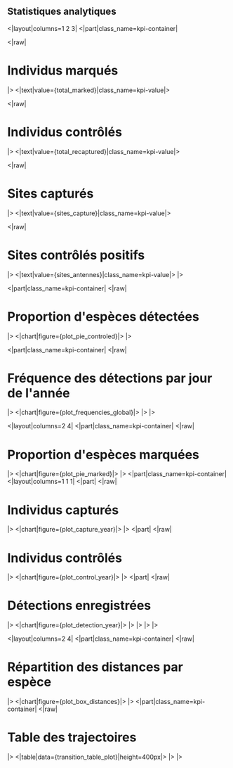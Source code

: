 ## Statistiques analytiques

<|layout|columns=1 2 3|
<|part|class_name=kpi-container|

<|raw|
<div class="titre-container">
    <h1 class="titre-modern">Individus marqués</h1>
    <div class="ligne-soulignement"></div>
</div>
|>
<|text|value={total_marked}|class_name=kpi-value|>

<|raw|
<div class="titre-container">
    <h1 class="titre-modern">Individus contrôlés</h1>
    <div class="ligne-soulignement"></div>
</div>
|>
<|text|value={total_recaptured}|class_name=kpi-value|>

<|raw|
<div class="titre-container">
    <h1 class="titre-modern">Sites capturés</h1>
    <div class="ligne-soulignement"></div>
</div>
|>
<|text|value={sites_capture}|class_name=kpi-value|>

<|raw|
<div class="titre-container">
    <h1 class="titre-modern">Sites contrôlés positifs</h1>
    <div class="ligne-soulignement"></div>
</div>
|>
<|text|value={sites_antennes}|class_name=kpi-value|>
|>

<|part|class_name=kpi-container|
<|raw|
<div class="titre-container">
    <h1 class="titre-modern">Proportion d'espèces détectées</h1>
    <div class="ligne-soulignement"></div>
</div>
|>
<|chart|figure={plot_pie_controled}|>
|>

<|part|class_name=kpi-container|
<|raw|
<div class="titre-container">
    <h1 class="titre-modern">Fréquence des détections par jour de l'année</h1>
    <div class="ligne-soulignement"></div>
</div>
|>
<|chart|figure={plot_frequencies_global}|>
|>
|>

<|layout|columns=2 4|
<|part|class_name=kpi-container|
<|raw|
<div class="titre-container">
    <h1 class="titre-modern">Proportion d'espèces marquées</h1>
    <div class="ligne-soulignement"></div>
</div>
|>
<|chart|figure={plot_pie_marked}|>
|>
<|part|class_name=kpi-container|
<|layout|columns=1 1 1|
<|part|
<|raw|
<div class="titre-container">
    <h1 class="titre-modern">Individus capturés</h1>
    <div class="ligne-soulignement"></div>
</div>
|>
<|chart|figure={plot_capture_year}|>
|>
<|part|
<|raw|
<div class="titre-container">
    <h1 class="titre-modern">Individus contrôlés</h1>
    <div class="ligne-soulignement"></div>
</div>
|>
<|chart|figure={plot_control_year}|>
|>
<|part|
<|raw|
<div class="titre-container">
    <h1 class="titre-modern">Détections enregistrées</h1>
    <div class="ligne-soulignement"></div>
</div>
|>
<|chart|figure={plot_detection_year}|>
|>
|>
|>
|>

<|layout|columns=2 4|
<|part|class_name=kpi-container|
<|raw|
<div class="titre-container">
    <h1 class="titre-modern">Répartition des distances par espèce</h1>
    <div class="ligne-soulignement"></div>
</div>
|>
<|chart|figure={plot_box_distances}|>
|>
<|part|class_name=kpi-container|
<|raw|
<div class="titre-container">
    <h1 class="titre-modern">Table des trajectoires</h1>
    <div class="ligne-soulignement"></div>
</div>
|>
<|table|data={transition_table_plot}|height=400px|>
|>
|>
